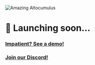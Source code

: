 ![Amazing Altocumulus](https://github.com/user-attachments/assets/441ba8cc-1c54-4eec-8442-88606a9e0ef1)

# 🚀 Launching soon...

### [Impatient? See a demo!](https://demo-omega.mikedev101.cc/)

### [Join our Discord!](https://discord.gg/BZ7TWeMF75)
